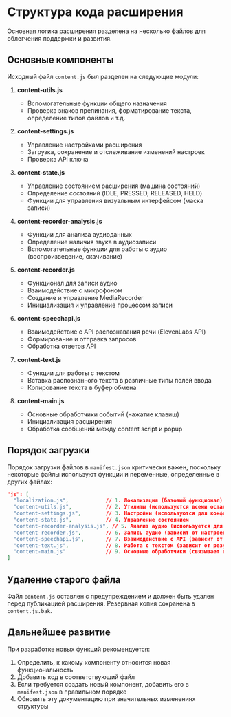 # Структура кода расширения

Основная логика расширения разделена на несколько файлов для облегчения поддержки и развития.

## Основные компоненты

Исходный файл `content.js` был разделен на следующие модули:

1. **content-utils.js**
   - Вспомогательные функции общего назначения
   - Проверка знаков препинания, форматирование текста, определение типов файлов и т.д.

2. **content-settings.js**
   - Управление настройками расширения
   - Загрузка, сохранение и отслеживание изменений настроек
   - Проверка API ключа

3. **content-state.js**
   - Управление состоянием расширения (машина состояний)
   - Определение состояний (IDLE, PRESSED, RELEASED, HELD)
   - Функции для управления визуальным интерфейсом (маска записи)

4. **content-recorder-analysis.js**
   - Функции для анализа аудиоданных
   - Определение наличия звука в аудиозаписи
   - Вспомогательные функции для работы с аудио (воспроизведение, скачивание)

5. **content-recorder.js**
   - Функционал для записи аудио
   - Взаимодействие с микрофоном
   - Создание и управление MediaRecorder
   - Инициализация и управление процессом записи

6. **content-speechapi.js**
   - Взаимодействие с API распознавания речи (ElevenLabs API)
   - Формирование и отправка запросов
   - Обработка ответов API

7. **content-text.js**
   - Функции для работы с текстом
   - Вставка распознанного текста в различные типы полей ввода
   - Копирование текста в буфер обмена

8. **content-main.js**
   - Основные обработчики событий (нажатие клавиш)
   - Инициализация расширения
   - Обработка сообщений между content script и popup

## Порядок загрузки

Порядок загрузки файлов в `manifest.json` критически важен, поскольку некоторые файлы используют функции и переменные, определенные в других файлах:

```json
"js": [
  "localization.js",            // 1. Локализация (базовый функционал)
  "content-utils.js",           // 2. Утилиты (используются всеми остальными модулями)
  "content-settings.js",        // 3. Настройки (используются для конфигурации)
  "content-state.js",           // 4. Управление состоянием
  "content-recorder-analysis.js", // 5. Анализ аудио (используется для проверки записи)
  "content-recorder.js",        // 6. Запись аудио (зависит от настроек и состояния)
  "content-speechapi.js",       // 7. Взаимодействие с API (зависит от записи)
  "content-text.js",            // 8. Работа с текстом (зависит от результатов API)
  "content-main.js"             // 9. Основные обработчики (связывает все компоненты)
]
```

## Удаление старого файла

Файл `content.js` оставлен с предупреждением и должен быть удален перед публикацией расширения. Резервная копия сохранена в `content.js.bak`.

## Дальнейшее развитие

При разработке новых функций рекомендуется:

1. Определить, к какому компоненту относится новая функциональность
2. Добавить код в соответствующий файл
3. Если требуется создать новый компонент, добавить его в `manifest.json` в правильном порядке
4. Обновить эту документацию при значительных изменениях структуры